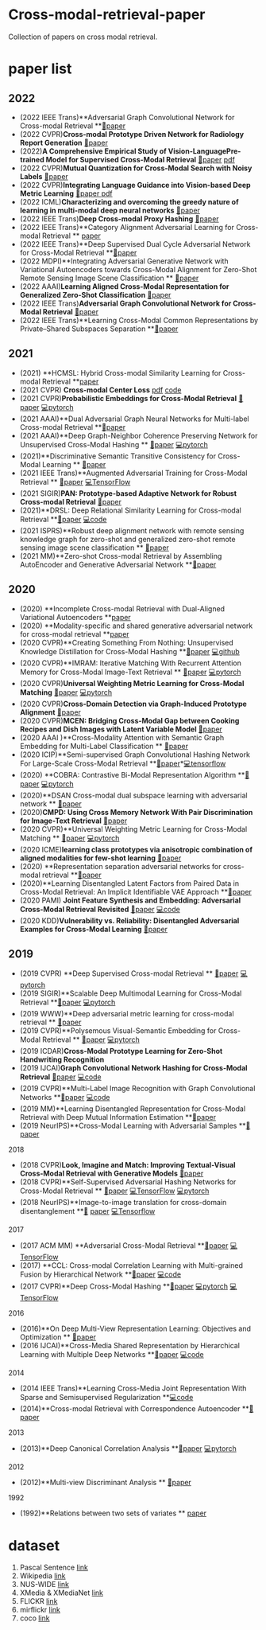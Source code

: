 # Cross-modal-retrieval-paper
Collection of papers on cross modal retrieval.

# paper list

## 2022

- (2022 IEEE Trans)**Adversarial Graph Convolutional Network for Cross-modal Retrieval **[📄paper](https://ieeexplore.ieee.org/stamp/stamp.jsp?tp=&arnumber=9411880&tag=1) 
- (2022 CVPR)**Cross-modal Prototype Driven Network for Radiology Report Generation** [📄paper](https://arxiv.org/abs/2207.04818) 
- (2022)**A Comprehensive Empirical Study of Vision-LanguagePre-trained Model for Supervised Cross-Modal Retrieval** [📄paper](https://arxiv.org/abs/2201.02772) [pdf](https://arxiv.org/pdf/2201.02772.pdf)
- (2022 CVPR)**Mutual Quantization for Cross-Modal Search with Noisy Labels** [📄paper](https://openaccess.thecvf.com/content/CVPR2022/html/Yang_Mutual_Quantization_for_Cross-Modal_Search_With_Noisy_Labels_CVPR_2022_paper.html) 
- (2022 CVPR)**Integrating Language Guidance into Vision-based Deep Metric Learning** [📄paper ](https://openaccess.thecvf.com/content/CVPR2022/html/Roth_Integrating_Language_Guidance_Into_Vision-Based_Deep_Metric_Learning_CVPR_2022_paper.html) [pdf](https://openaccess.thecvf.com/content/CVPR2022/papers/Roth_Integrating_Language_Guidance_Into_Vision-Based_Deep_Metric_Learning_CVPR_2022_paper.pdf)
- (2022 ICML)**Characterizing and overcoming the greedy nature of learning in multi-modal deep neural networks** [📄paper](https://proceedings.mlr.press/v162/wu22d.html)
- (2022 IEEE Trans)**Deep Cross-modal Proxy Hashing** [📄paper ](https://ieeexplore.ieee.org/abstract/document/9809792)
- (2022 IEEE Trans)**Category Alignment Adversarial Learning for Cross-modal Retrieval ** [paper ](https://ieeexplore.ieee.org/abstract/document/9737126)
- (2022 IEEE Trans)**Deep Supervised Dual Cycle Adversarial Network for Cross-Modal Retrieval **[📄paper](https://ieeexplore.ieee.org/abstract/document/9880488)
- (2022 MDPI)**Integrating Adversarial Generative Network with Variational Autoencoders towards Cross-Modal Alignment for Zero-Shot Remote Sensing Image Scene Classification ** [📄paper](https://www.mdpi.com/2072-4292/14/18/4533) 
- (2022 AAAI)**Learning Aligned Cross-Modal Representation for Generalized Zero-Shot Classification** [📄paper](https://ojs.aaai.org/index.php/AAAI/article/view/20614) 
- (2022 IEEE Trans)**Adversarial Graph Convolutional Network for Cross-Modal Retrieval**  [📄paper](https://ieeexplore.ieee.org/document/9411880) 
- (2022 IEEE Trans)**Learning Cross-Modal Common Representations by Private–Shared Subspaces Separation **[📄paper](https://ieeexplore.ieee.org/document/9165187) 

## 2021

- (2021) **HCMSL: Hybrid Cross-modal Similarity Learning for Cross-modal Retrieval **[paper](https://www.researchgate.net/profile/Chengyuan-Zhang-6/publication/344307665_HCMSL_Hybrid_Cross-Modal_Similarity_Learning_for_Cross-Modal_Retrieval/links/5f658e59458515b7cf3eda00/HCMSL-Hybrid-Cross-Modal-Similarity-Learning-for-Cross-Modal-Retrieval.pdf)
- (2021 CVPR) **Cross-modal Center Loss** [pdf](https://arxiv.org/abs/2008.03561) [code](https://github.com/LongLong-Jing/Cross-Modal-Center-Loss)
- (2021 CVPR)**Probabilistic Embeddings for Cross-Modal Retrieval**  [📄paper](https://arxiv.org/pdf/2101.05068.pdf)  [💻pytorch](https://github.com/naver-ai/pcme)
- (2021 AAAI)**Dual Adversarial Graph Neural Networks for Multi-label Cross-modal Retrieval  **[📄paper](https://www.aaai.org/AAAI21Papers/AAAI-6207.QianS.pdf)
- (2021 AAAI)**Deep Graph-Neighbor Coherence Preserving Network for Unsupervised Cross-Modal  Hashing ** [📄paper](https://www.aaai.org/AAAI21Papers/AAAI-2796.YuJ.pdf)  [💻pytorch](https://github.com/Atmegal/DGCPN)
- (2021)**Discriminative Semantic Transitive Consistency for Cross-Modal Learning ** [📄paper](https://arxiv.org/pdf/2103.14103.pdf)
- (2021 IEEE Trans)**Augmented Adversarial Training for Cross-Modal Retrieval ** [📄paper](https://ieeexplore.ieee.org/stamp/stamp.jsp?tp=&arnumber=9057710)   [💻TensorFlow](https://github.com/yiling2018/aacr)
- (2021 SIGIR)**PAN: Prototype-based Adaptive Network for Robust Cross-modal Retrieval** [📄paper](https://dl.acm.org/doi/abs/10.1145/3404835.3462867)  
- (2021)**DRSL: Deep Relational Similarity Learning for Cross-modal Retrieval **[📄paper](https://www.sciencedirect.com/science/article/abs/pii/S0020025520307684) [💻code](https://github.com/wangxu-scu/DRSL)
- (2021 ISPRS)**Robust deep alignment network with remote sensing knowledge graph for zero-shot and generalized zero-shot remote sensing image scene classification ** [📄paper](https://www.sciencedirect.com/science/article/abs/pii/S092427162100201X)
- (2021 MM)**Zero-shot Cross-modal Retrieval by Assembling AutoEncoder and Generative Adversarial Network **[📄paper](https://dl.acm.org/doi/abs/10.1145/3424341)

## 2020

- (2020) **Incomplete Cross-modal Retrieval with Dual-Aligned Variational Autoencoders **[paper](https://dl.acm.org/doi/pdf/10.1145/3394171.3413676)
- (2020) **Modality-specific and shared generative adversarial network for cross-modal retrieval **[paper](https://reader.elsevier.com/reader/sd/pii/S0031320320301382?token=736E808929A780DD58D84AD3E0D38143F9014B5E212C0F89EB433AC585CDAD8913063A0DB4B795EF03F699B439F8F68D&originRegion=us-east-1&originCreation=20210729122016)
- (2020 CVPR)**Creating Something From Nothing: Unsupervised Knowledge Distillation for Cross-Modal Hashing **[📄paper](https://openaccess.thecvf.com/content_CVPR_2020/papers/Hu_Creating_Something_From_Nothing_Unsupervised_Knowledge_Distillation_for_Cross-Modal_Hashing_CVPR_2020_paper.pdf) [💻github](https://github.com/huhengtong/UKD_CVPR2020)
- (2020 CVPR)**IMRAM: Iterative Matching With Recurrent Attention Memory for Cross-Modal Image-Text Retrieval ** [📄paper](https://openaccess.thecvf.com/content_CVPR_2020/papers/Chen_IMRAM_Iterative_Matching_With_Recurrent_Attention_Memory_for_Cross-Modal_Image-Text_CVPR_2020_paper.pdf)  [💻pytorch](https://github.com/HuiChen24/IMRAM)
- (2020 CVPR)**Universal Weighting Metric Learning for Cross-Modal Matching**  [📄paper](https://openaccess.thecvf.com/content_CVPR_2020/papers/Wei_Universal_Weighting_Metric_Learning_for_Cross-Modal_Matching_CVPR_2020_paper.pdf)  [💻pytorch](https://github.com/wayne980/PolyLoss)
- (2020 CVPR)**Cross-Domain Detection via Graph-Induced Prototype Alignment** [📄paper](https://openaccess.thecvf.com/content_CVPR_2020/papers/Xu_Cross-Domain_Detection_via_Graph-Induced_Prototype_Alignment_CVPR_2020_paper.pdf) 
- (2020 CVPR)**MCEN: Bridging Cross-Modal Gap between Cooking Recipes and Dish Images with Latent Variable Model**  [📄paper](https://openaccess.thecvf.com/content_CVPR_2020/papers/Fu_MCEN_Bridging_Cross-Modal_Gap_between_Cooking_Recipes_and_Dish_Images_CVPR_2020_paper.pdf)
- (2020  AAAI )**Cross-Modality Attention with Semantic Graph Embedding for Multi-Label Classification **  [📄paper](https://arxiv.org/pdf/1912.07872v1.pdf)
- (2020 ICIP)**Semi-supervised Graph Convolutional Hashing Network For Large-Scale Cross-Modal Retrieval **[📄](https://ieeexplore.ieee.org/document/9190641)[paper](https://ieeexplore.ieee.org/document/9190641)*[💻tensorflow](https://github.com/flyingjohn/Cross_Modal_GCN)
- (2020) **COBRA: Contrastive Bi-Modal Representation Algorithm **[📄paper](https://arxiv.org/pdf/2005.03687v2.pdf)  [💻pytorch](https://github.com/ovshake/cobra)
- (2020)**DSAN Cross-modal dual subspace learning with adversarial network ** [📄paper](https://pdf.sciencedirectassets.com/271125/1-s2.0-S0893608020X00049/1-s2.0-S0893608020300927/main.pdf?X-Amz-Security-Token=IQoJb3JpZ2luX2VjEIX%2F%2F%2F%2F%2F%2F%2F%2F%2F%2FwEaCXVzLWVhc3QtMSJIMEYCIQDtY6e2gwMhYprFF%2FuWMug9oyXUqesdloBb5licXPK%2B3gIhAPe%2BbrhiYB3XasxpRSu7blrYRtviyiIjSJp593hoykiEKoMECI3%2F%2F%2F%2F%2F%2F%2F%2F%2F%2FwEQBBoMMDU5MDAzNTQ2ODY1Igyzy3vdPCSiTjjwB1Mq1wNLY62M9mwnmAcEQVJVIYVqXp1likHEu05%2BfOONWEDjYIfkG%2FQfe3JZV5ItGi9vilV7GX02Pb7arXcVMZcsS9mfcnSMNgfDPDWIyt717oTkV09sVU0FjsGq%2BHvSxNg3QOBXwitkyEmNjFiUSSDQs5QgdFpe4HNCXLcWAx27Mam%2Bo59nyZRso4mYTJeX2vX8QhzjoiW5xB4DN5X8JnyYLM54C0zxLACJ5yjUJkTVqEkvQRgXvlGEggnBGv9XD5RMKAzrcaFksYB39zavnNqxyxLQWBCdvhztgE6%2Fr7fGSpM9FBGb7GV7%2FjK5qNG5FBPPoDJpe2tqp%2B%2Fd%2FY3r5i1U8JwnIF9x3cSUmVN1oaGOdDDTbeTFSa4txlcWflCeaLF9JbPpBK3knRao4swCFzRLB%2Btptevw0uP0jAhTUBL9%2FlB5znXmtBP8MtH3N5guWtwW4KIqDClppUq5IhdkYWyJkDt2KwoHzcTmbiVjXmZStYBpMGEOM58r%2BVsUiHRWOxmQwRZP%2ByB0ca7BHEeG2Vpv%2F0K5p7qcI1NfXSsSVLPmIKVp1yLkdpZf3q0bH6LGLXqSQfOewzzRb5Vkv7ZYEwOc9eRVhrpyisqbsbzeR0aiHOC2qCzoTJH0We0wgrqKiAY6pAEMh2HNWDxn5OR4ceXrXiczikOPa4%2BFyVRvUc0X8xFNhV%2B7ofoDJeZ6L2kP30qfhjYOw1pwGvD2LjZMlLbpwF4xy3TDUBpv0QGXN6dPkt2ACJ41MVr%2BxU%2BEHKttK8MSg%2BAFfbp7%2FQnILfWU1lnt%2Bu3Ve%2FbIPsPS3Memzu%2BUep79aUbyOS3KUDmsl003RU3OVVz60e4mMkXMi9OJN%2F7yzYbY0DUGWw%3D%3D&X-Amz-Algorithm=AWS4-HMAC-SHA256&X-Amz-Date=20210729T130555Z&X-Amz-SignedHeaders=host&X-Amz-Expires=300&X-Amz-Credential=ASIAQ3PHCVTY7ASUQQ4G%2F20210729%2Fus-east-1%2Fs3%2Faws4_request&X-Amz-Signature=b5354378646b05d3899b95fb99ecc616bee9894081981e4ba7da2fa42c459d1c&hash=778f9e631ba699b700bd87b3178b0cecade52653c7d9e17266a3c368d7af0f2f&host=68042c943591013ac2b2430a89b270f6af2c76d8dfd086a07176afe7c76c2c61&pii=S0893608020300927&tid=spdf-7b1b9899-61c0-4801-ad3c-7876ed90e6ff&sid=d2e470c35fbb514c7c3bda46bb145f29400dgxrqa&type=client)
- (2020)**CMPD: Using Cross Memory Network With Pair Discrimination for Image-Text Retrieval**  [📄paper](http://cgcad.thss.tsinghua.edu.cn/liuyushen/main/pdf/LiuYS_TCSVT2021.pdf)
- (2020 CVPR)**Universal Weighting Metric Learning for Cross-Modal Matching ** [📄paper](https://openaccess.thecvf.com/content_CVPR_2020/html/Wei_Universal_Weighting_Metric_Learning_for_Cross-Modal_Matching_CVPR_2020_paper.html) [💻pytorch](https://github.com/wayne980/PolyLoss) 
- (2020 ICME)**learning class prototypes via anisotropic combination of aligned modalities for few-shot learning** [📄paper](https://readpaper.com/paper/3034860057)
- (2020) **Representation separation adversarial networks for cross-modal retrieval **[📄paper](https://link.springer.com/article/10.1007/s11276-020-02382-4) 
- (2020)**Learning Disentangled Latent Factors from Paired Data in Cross-Modal Retrieval: An Implicit Identifiable VAE Approach  **[📄paper](https://arxiv.org/abs/2012.00682)
- (2020 PAMI) **Joint Feature Synthesis and Embedding: Adversarial Cross-Modal Retrieval Revisited** [📄paper](https://ieeexplore.ieee.org/document/9296975) [💻code](https://github.com/CFM-MSG/Code_JFSE)
- (2020 KDD)**Vulnerability vs. Reliability: Disentangled Adversarial Examples for Cross-Modal Learning**  [📄paper](https://dl.acm.org/doi/10.1145/3394486.3403084)

## 2019

- (2019 CVPR) **Deep Supervised Cross-modal Retrieval ** [📄paper](https://openaccess.thecvf.com/content_CVPR_2019/papers/Zhen_Deep_Supervised_Cross-Modal_Retrieval_CVPR_2019_paper.pdf)   [💻︎pytorch](https://github.com/penghu-cs/DSCMR)
- (2019 SIGIR)**Scalable Deep Multimodal Learning for Cross-Modal Retrieval  **[📄paper](https://liangli-zhen.github.io/papers/SIGIR2019_Scalable_Deep_Multimodal_Learning_for_Cross-Modal_Retrieval.pdf) [💻︎pytorch](https://github.com/penghu-cs/SDML)
- (2019 WWW)**Deep adversarial metric learning for cross-modal retrieval ** [📄paper](https://link.springer.com/content/pdf/10.1007/s11280-018-0541-x.pdf)
- (2019 CVPR)**Polysemous Visual-Semantic Embedding for Cross-Modal Retrieval **  [📄paper](https://openaccess.thecvf.com/content_CVPR_2019/papers/Song_Polysemous_Visual-Semantic_Embedding_for_Cross-Modal_Retrieval_CVPR_2019_paper.pdf)  [💻pytorch](https://github.com/yalesong/pvse)
- (2019 ICDAR)**Cross-Modal Prototype Learning for Zero-Shot Handwriting Recognition** 
- (2019 IJCAI)**Graph Convolutional Network Hashing for Cross-Modal Retrieval** [📄paper](https://www.ijcai.org/proceedings/2019/138) [💻code](https://github.com/DeXie0808/GCH) 
- (2019 CVPR)**Multi-Label Image Recognition with Graph Convolutional Networks **[📄paper](https://openaccess.thecvf.com/content_CVPR_2019/html/Chen_Multi-Label_Image_Recognition_With_Graph_Convolutional_Networks_CVPR_2019_paper.html) [💻code](https://github.com/megvii-research/ML-GCN)  
- (2019 MM)**Learning Disentangled Representation for Cross-Modal Retrieval with Deep Mutual Information Estimation **[📄paper](https://dl.acm.org/doi/10.1145/3343031.3351053) 
- (2019 NeurIPS)**Cross-Modal Learning with Adversarial Samples **[📄paper](https://proceedings.neurips.cc/paper/2019/hash/d384dec9f5f7a64a36b5c8f03b8a6d92-Abstract.html)

2018

- (2018 CVPR)**Look, Imagine and Match: Improving Textual-Visual Cross-Modal Retrieval with Generative Models**  [📄paper](https://arxiv.org/pdf/1711.06420.pdf)
- (2018 CVPR)**Self-Supervised Adversarial Hashing Networks for Cross-Modal Retrieval ** [📄paper](https://arxiv.org/pdf/1804.01223.pdf)  [💻︎TensorFlow](https://github.com/lelan-li/SSAH) [💻︎pytorch](https://github.com/haitao-hub-stu/SSAH)
- (2018 NeurIPS)**Image-to-image translation for cross-domain disentanglement **[📄](https://proceedings.neurips.cc/paper/2018/hash/dc6a70712a252123c40d2adba6a11d84-Abstract.html) [paper](https://proceedings.neurips.cc/paper/2018/hash/dc6a70712a252123c40d2adba6a11d84-Abstract.html) [💻Tensorflow](https://github.com/agonzgarc/cross-domain-disen)

2017

- (2017 ACM MM) **Adversarial Cross-Modal Retrieval **[📄paper](https://cfm.uestc.edu.cn/~yangyang/papers/acmr.pdf)  [💻︎TensorFlow](https://github.com/sunpeng981712364/ACMR_demo)
- (2017) **CCL: Cross-modal Correlation Learning with Multi-grained Fusion by Hierarchical Network **[📄paper](https://arxiv.org/pdf/1704.02116.pdf) [💻︎code](https://github.com/PKU-ICST-MIPL/CCL_TMM2018)
- (2017 CVPR)**Deep Cross-Modal Hashing **[📄paper](https://arxiv.org/pdf/1602.02255.pdf) [💻︎pytorch](https://github.com/WendellGul/DCMH) [💻︎TensorFlow](https://github.com/jiangqy/DCMH-CVPR2017)

2016

- (2016)**On Deep Multi-View Representation Learning: Objectives and Optimization ** [📄paper](https://arxiv.org/pdf/1602.01024.pdf)
- (2016 IJCAI)**Cross-Media Shared Representation by Hierarchical Learning with Multiple Deep Networks **[📄paper](https://www.ijcai.org/Proceedings/16/Papers/541.pdf)   [💻︎code](https://github.com/PKU-ICST-MIPL/CMDN_IJCAI2016)

2014

- (2014 IEEE Trans)**Learning Cross-Media Joint Representation With Sparse and Semisupervised Regularization **[💻︎code](https://github.com/PKU-ICST-MIPL/JRL_TCSVT2014)
- (2014)**Cross-modal Retrieval with Correspondence Autoencoder **[📄paper](https://people.cs.clemson.edu/~jzwang/1501863/mm2014/p7-feng.pdf)

2013

- (2013)**Deep Canonical Correlation Analysis **[📄paper](http://proceedings.mlr.press/v28/andrew13.pdf) [💻︎pytorch](https://github.com/Michaelvll/DeepCCA)

2012

- (2012)**Multi-view Discriminant Analysis ** [📄paper](https://link.springer.com/content/pdf/10.1007/978-3-642-33718-5_58.pdf)

1992

- (1992)**Relations between two sets of variates ** [paper](https://link.springer.com/chapter/10.1007/978-1-4612-4380-9_14)

# dataset

1. Pascal Sentence [link](https://vision.cs.uiuc.edu/pascal-sentences/)
2. Wikipedia [link](http://www.svcl.ucsd.edu/projects/crossmodal/)
3. NUS-WIDE [link](https://lms.comp.nus.edu.sg/wp-content/uploads/2019/research/nuswide/NUS-WIDE.html)
4. XMedia & XMediaNet [link](http://59.108.48.34/tiki/XMediaNet/)
5. FLICKR [link](http://shannon.cs.illinois.edu/DenotationGraph/)
6. mirflickr [link](https://press.liacs.nl/mirflickr/mirdownload.html)
7. coco [link](https://cocodataset.org/#download)



